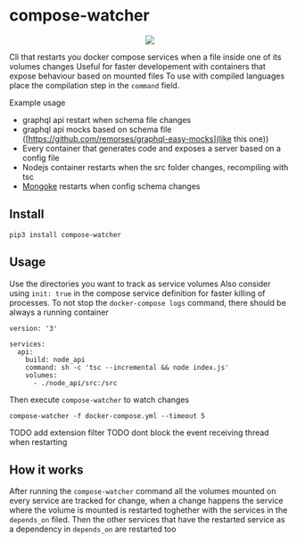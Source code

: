 # compose-watcher

<p align="center">
    <img src='https://raw.githubusercontent.com/remorses/compose-watcher/master/.github/compose_watcher_video.gif'>
</p>

Cli that restarts you docker compose services when a file inside one of its volumes changes
Useful for faster developement with containers that expose behaviour based on mounted files
To use with compiled languages place the compilation step in the `command` field.

Example usage

-   graphql api restart when schema file changes
-   graphql api mocks based on schema file ([https://github.com/remorses/graphql-easy-mocks](like this one))
-   Every container that generates code and exposes a server based on a config file
-   Nodejs container restarts when the src folder changes, recompiling with tsc
-   [Mongoke](https://github.com/remorses/mongoke) restarts when config schema changes

## Install

```
pip3 install compose-watcher
```

## Usage

Use the directories you want to track as service volumes
Also consider using `init: true` in the compose service definition for faster killing of processes.
To not stop the `docker-compose logs` command, there should be always a running container

```
version: '3'

services:
  api:
    build: node_api
    command: sh -c 'tsc --incremental && node index.js'
    volumes:
      - ./node_api/src:/src

```

Then execute `compose-watcher` to watch changes

```
compose-watcher -f docker-compose.yml --timeout 5
```

TODO add extension filter
TODO dont block the event receiving thread when restarting

## How it works

After running the `compose-watcher` command all the volumes mounted on every service are tracked for change, when a change happens the service where the volume is mounted is restarted toghether with the services in the `depends_on` filed. Then the other services that have the restarted service as a dependency in `depends_on` are restarted too
